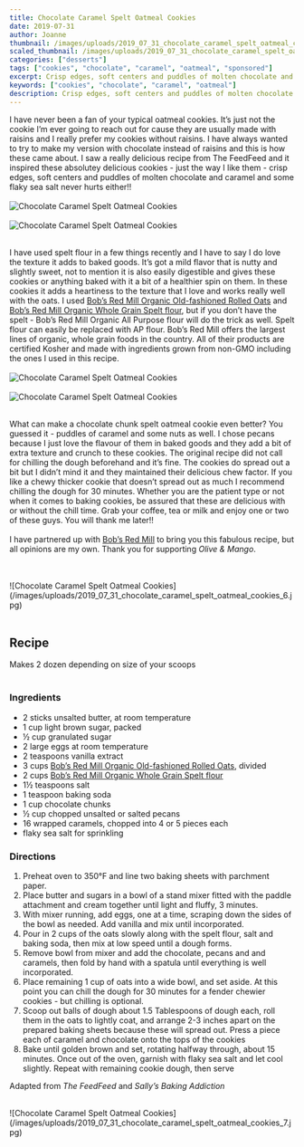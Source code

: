 ```yaml
---
title: Chocolate Caramel Spelt Oatmeal Cookies
date: 2019-07-31
author: Joanne
thumbnail: /images/uploads/2019_07_31_chocolate_caramel_spelt_oatmeal_cookies_1.jpg
scaled_thumbnail: /images/uploads/2019_07_31_chocolate_caramel_spelt_oatmeal_cookies_0.jpg
categories: ["desserts"]
tags: ["cookies", "chocolate", "caramel", "oatmeal", "sponsored"]
excerpt: Crisp edges, soft centers and puddles of molten chocolate and caramel
keywords: ["cookies", "chocolate", "caramel", "oatmeal"]
description: Crisp edges, soft centers and puddles of molten chocolate and caramel
---
```


I have never been a fan of your typical oatmeal cookies. It’s just not the cookie I’m ever going to reach out for cause they are usually made with raisins and I really prefer my cookies without raisins. I have always wanted to try to make my version with chocolate instead of raisins and this is how these came about. I saw a really delicious recipe from The FeedFeed and it inspired these absolutey delicious cookies  - just the way I like them - crisp edges, soft centers and puddles of molten chocolate and caramel and some flaky sea salt never hurts either!! 
</br>
</br>
![Chocolate Caramel Spelt Oatmeal Cookies](/images/uploads/2019_07_31_chocolate_caramel_spelt_oatmeal_cookies_2.jpg)
</br>
</br>
![Chocolate Caramel Spelt Oatmeal Cookies](/images/uploads/2019_07_31_chocolate_caramel_spelt_oatmeal_cookies_3.jpg)
</br>
</br>

I have used spelt flour in a few things recently and I have to say I do love the texture it adds to baked goods. It’s got a mild flavor that is nutty and slightly sweet, not to mention it is also easily digestible and gives these cookies or anything baked with it a bit of a healthier spin on them.  In these cookies it adds a heartiness to the texture that I love and works really well with the oats. I used <span class="highlight"><a rel="nofollow" href="https://www.bobsredmill.com/organic-regular-rolled-oats.html">Bob’s Red Mill Organic Old-fashioned Rolled Oats</a></span> and <span class="highlight"><a rel="nofollow" href="https://www.bobsredmill.com/organic-spelt-flour.html">Bob’s Red Mill Organic Whole Grain Spelt flour</a></span>, but if you don’t have the spelt - Bob’s Red Mill Organic All Purpose flour will do the trick as well. Spelt flour can easily be replaced with AP flour. Bob’s Red Mill offers the largest lines of organic, whole grain foods in the country. All of their products are certified Kosher and made with ingredients grown from non-GMO including the ones I used in this recipe. 
</br>
</br>
![Chocolate Caramel Spelt Oatmeal Cookies](/images/uploads/2019_07_31_chocolate_caramel_spelt_oatmeal_cookies_4.jpg)
</br>
</br>
![Chocolate Caramel Spelt Oatmeal Cookies](/images/uploads/2019_07_31_chocolate_caramel_spelt_oatmeal_cookies_5.jpg)
</br>
</br>

What can make a chocolate chunk spelt oatmeal cookie even better?  You guessed it - puddles of caramel and some nuts as well. I chose pecans because I just love the flavour of them in baked goods and they add a bit of extra texture and crunch to these cookies. The original recipe did not call for chilling the dough beforehand and it’s fine. The cookies do spread out a bit but I didn’t mind it and they maintained their delicious chew factor. If you like a chewy thicker cookie that doesn’t spread out as much I recommend chilling the dough for 30 minutes. Whether you are the patient type or not when it comes to baking cookies, be assured that these are delicious with or without the chill time. Grab your coffee, tea or milk and enjoy one or two of these guys. You will thank me later!!
</br>
</br>
I have partnered up with <span class="highlight"><a rel="nofollow" href="https://www.bobsredmill.com/?utm_source=TheOliveAndMango&utm_medium=influencer&utm_campaign=bobsredmill">Bob’s Red Mill</a></span> to bring you this fabulous recipe, but all opinions are my own. Thank you for supporting _Olive & Mango_.

</br>
</br>
![Chocolate Caramel Spelt Oatmeal Cookies](/images/uploads/2019_07_31_chocolate_caramel_spelt_oatmeal_cookies_6.jpg)
</br>
</br>


## Recipe
Makes 2 dozen depending on size of your scoops 
</br>
</br>

### Ingredients

* <span itemprop="ingredients">2 sticks unsalted butter, at room temperature</span>
* <span itemprop="ingredients">1 cup light brown sugar, packed</span>
* <span itemprop="ingredients">&frac12; cup granulated sugar</span>
* <span itemprop="ingredients">2 large eggs at room temperature</span>
* <span itemprop="ingredients">2 teaspoons vanilla extract</span>
* <span itemprop="ingredients">3 cups <span class="highlight"><a rel="nofollow" href="https://www.bobsredmill.com/organic-regular-rolled-oats.html">Bob’s Red Mill Organic Old-fashioned Rolled Oats</a></span>, divided</span>
* <span itemprop="ingredients">2 cups <span class="highlight"><a rel="nofollow" href="https://www.bobsredmill.com/organic-spelt-flour.html">Bob’s Red Mill Organic Whole Grain Spelt flour</a></span></span>
* <span itemprop="ingredients">1&frac12; teaspoons salt</span>
* <span itemprop="ingredients">1 teaspoon baking soda</span>
* <span itemprop="ingredients">1 cup chocolate chunks</span>
* <span itemprop="ingredients">&frac12; cup chopped unsalted or salted pecans</span>
* <span itemprop="ingredients">16 wrapped caramels, chopped into 4 or 5 pieces each</span>
* <span itemprop="ingredients">flaky sea salt for sprinkling</span>

### Directions

1. Preheat oven to 350°F and line two baking sheets with parchment paper. 
2. Place butter and sugars in a bowl of a stand mixer fitted with the paddle attachment and cream together until light and fluffy, 3 minutes.
3. With mixer running, add eggs, one at a time, scraping down the sides of the bowl as needed. Add vanilla and mix until incorporated. 
4. Pour in 2 cups of the oats slowly along with the spelt flour, salt and baking soda, then mix at low speed until a dough forms. 
5. Remove bowl from mixer and add the chocolate, pecans and and caramels, then fold by hand with a spatula until everything is well incorporated.
6. Place remaining 1 cup of oats into a wide bowl,  and set aside. At this point you can chill the dough for 30 minutes for a fender chewier cookies - but chilling is optional. 
7. Scoop out balls of dough about 1.5 Tablespoons of dough each, roll them in the oats to lightly coat, and arrange 2-3 inches apart on the prepared baking sheets because these will spread out. Press a piece each of caramel and chocolate onto the tops of the cookies
8. Bake until golden brown and set, rotating halfway through, about 15 minutes. Once out of the oven, garnish with flaky sea salt and let cool slightly. Repeat with remaining cookie dough, then serve

Adapted from _The FeedFeed_ and _Sally’s Baking Addiction_

</br>
![Chocolate Caramel Spelt Oatmeal Cookies](/images/uploads/2019_07_31_chocolate_caramel_spelt_oatmeal_cookies_7.jpg)
